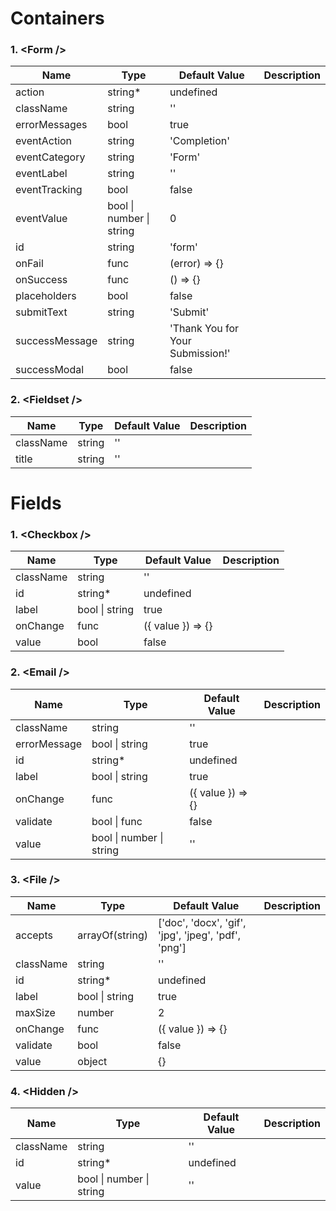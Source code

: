 # Containers

### 1. \<Form /\>
| Name | Type | Default Value | Description |
| ---- | ---- | ------------- | ----------- |
| action | string* | undefined |            |
| className | string | '' |                 |
| errorMessages | bool | true |             |
| eventAction | string | 'Completion' |     |
| eventCategory | string | 'Form' |         |
| eventLabel | string | '' |                |
| eventTracking | bool | false |            |
| eventValue | bool \| number \| string | 0 | |
| id | string | 'form' |                    |
| onFail | func | (error) => {} |           |
| onSuccess | func | () => {} |             |
| placeholders | bool | false |             |
| submitText | string | 'Submit' |          |
| successMessage | string | 'Thank You for Your Submission!' | |
| successModal | bool | false |             |

### 2. \<Fieldset /\>
| Name | Type | Default Value | Description |
| ---- | ---- | ------------- | ----------- |
| className | string | '' |                 |
| title | string | '' |                     |

# Fields

### 1. \<Checkbox /\>
| Name | Type | Default Value | Description |
| ---- | ---- | ------------- | ----------- |
| className | string | '' |                 |
| id | string* | undefined |                |
| label | bool \| string | true |           |
| onChange | func | ({ value }) => {} |     |
| value | bool | false |                    |


### 2. \<Email /\>
| Name | Type | Default Value | Description |
| ---- | ---- | ------------- | ----------- |
| className | string | '' |                 |
| errorMessage | bool \| string | true |    |
| id | string* | undefined |                |
| label | bool \| string | true |           |
| onChange | func | ({ value }) => {} |     |
| validate | bool \| func | false |         |
| value | bool \| number \| string | '' |   |

### 3. \<File /\>
| Name | Type | Default Value | Description |
| ---- | ---- | ------------- | ----------- |
| accepts | arrayOf(string) | ['doc', 'docx', 'gif', 'jpg', 'jpeg', 'pdf', 'png'] | |
| className | string | '' |                 |
| id | string* | undefined |                |
| label | bool \| string | true |           |
| maxSize | number | 2 |                    |
| onChange | func | ({ value }) => {} |     |
| validate | bool | false |                 |
| value | object | {} |                     |

### 4. \<Hidden /\>
| Name | Type | Default Value | Description |
| ---- | ---- | ------------- | ----------- |
| className | string | '' |                 |
| id | string* | undefined |                |
| value | bool \| number \| string | '' |   |
